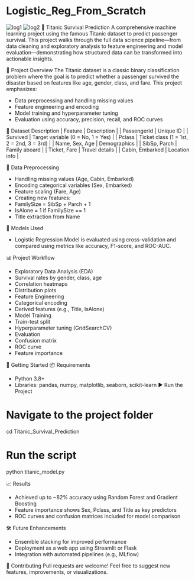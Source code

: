 # Logistic_Reg_From_Scratch
![log1](https://user-images.githubusercontent.com/67974590/195117996-c43bb372-2219-49cd-85f7-1856301c5df3.jpeg)
![log2](https://user-images.githubusercontent.com/67974590/195118016-c208962d-e290-46bf-a3e0-421e5fad1778.jpeg)
🚢 Titanic Survival Prediction
A comprehensive machine learning project using the famous Titanic dataset to predict passenger survival. This project walks through the full data science pipeline—from data cleaning and exploratory analysis to feature engineering and model evaluation—demonstrating how structured data can be transformed into actionable insights.

📘 Project Overview
The Titanic dataset is a classic binary classification problem where the goal is to predict whether a passenger survived the disaster based on features like age, gender, class, and fare. This project emphasizes:
- Data preprocessing and handling missing values
- Feature engineering and encoding
- Model training and hyperparameter tuning
- Evaluation using accuracy, precision, recall, and ROC curves

📂 Dataset Description
| Feature | Description | 
| PassengerId | Unique ID | 
| Survived | Target variable (0 = No, 1 = Yes) | 
| Pclass | Ticket class (1 = 1st, 2 = 2nd, 3 = 3rd) | 
| Name, Sex, Age | Demographics | 
| SibSp, Parch | Family aboard | 
| Ticket, Fare | Travel details | 
| Cabin, Embarked | Location info | 



🧪 Data Preprocessing
- Handling missing values (Age, Cabin, Embarked)
- Encoding categorical variables (Sex, Embarked)
- Feature scaling (Fare, Age)
- Creating new features:
- FamilySize = SibSp + Parch + 1
- IsAlone = 1 if FamilySize == 1
- Title extraction from Name

🧠 Models Used
- Logistic Regression
Model is evaluated using cross-validation and compared using metrics like accuracy, F1-score, and ROC-AUC.

📊 Project Workflow
- Exploratory Data Analysis (EDA)
- Survival rates by gender, class, age
- Correlation heatmaps
- Distribution plots
- Feature Engineering
- Categorical encoding
- Derived features (e.g., Title, IsAlone)
- Model Training
- Train-test split
- Hyperparameter tuning (GridSearchCV)
- Evaluation
- Confusion matrix
- ROC curve
- Feature importance

🚀 Getting Started
📦 Requirements
- Python 3.8+
- Libraries: pandas, numpy, matplotlib, seaborn, scikit-learn
▶️ Run the Project

# Navigate to the project folder
cd Titanic_Survival_Prediction

# Run the script
python titanic_model.py



📈 Results
- Achieved up to ~82% accuracy using Random Forest and Gradient Boosting
- Feature importance shows Sex, Pclass, and Title as key predictors
- ROC curves and confusion matrices included for model comparison

🛠️ Future Enhancements
- Ensemble stacking for improved performance
- Deployment as a web app using Streamlit or Flask
- Integration with automated pipelines (e.g., MLflow)

🤝 Contributing
Pull requests are welcome! Feel free to suggest new features, improvements, or visualizations.
